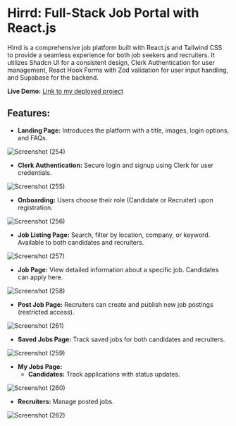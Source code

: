# Hirrd: Full-Stack Job Portal with React.js

Hirrd is a comprehensive job platform built with React.js and Tailwind CSS to provide a seamless experience for both job seekers and recruiters. It utilizes Shadcn UI for a consistent design, Clerk Authentication for user management, React Hook Forms with Zod validation for user input handling, and Supabase for the backend.

**Live Demo:** [Link to my deployed project](https://hirrd-job-portal.netlify.app/)

## Features:

- **Landing Page:** Introduces the platform with a title, images, login options, and FAQs.

![Screenshot (254)](https://github.com/user-attachments/assets/0569697b-04d1-417f-aab7-cef322b18847)

- **Clerk Authentication:** Secure login and signup using Clerk for user credentials.

![Screenshot (255)](https://github.com/user-attachments/assets/b71adb67-69b3-48c2-b9e9-26afa3d0b062)

- **Onboarding:** Users choose their role (Candidate or Recruiter) upon registration.

![Screenshot (256)](https://github.com/user-attachments/assets/adc1ab83-353e-4b6d-994b-502922371bb1)

- **Job Listing Page:** Search, filter by location, company, or keyword. Available to both candidates and recruiters.

![Screenshot (257)](https://github.com/user-attachments/assets/27f3f667-be6b-4347-904d-b4ccc2b47b71)

- **Job Page:** View detailed information about a specific job. Candidates can apply here.

![Screenshot (258)](https://github.com/user-attachments/assets/411b7dc8-3815-4e96-aa6f-b657b6d77f95)

- **Post Job Page:** Recruiters can create and publish new job postings (restricted access).

![Screenshot (261)](https://github.com/user-attachments/assets/30bcad48-302c-4bac-a40f-1e166494dc93)

- **Saved Jobs Page:** Track saved jobs for both candidates and recruiters.

![Screenshot (259)](https://github.com/user-attachments/assets/7a389936-af6b-4b84-8c6d-7bce0fe24a28)

- **My Jobs Page:**
  - **Candidates:** Track applications with status updates.
  
![Screenshot (260)](https://github.com/user-attachments/assets/f808ee3e-5653-412f-a511-6427641edd68)

  - **Recruiters:** Manage posted jobs.

![Screenshot (262)](https://github.com/user-attachments/assets/9021a185-fe0b-4d3c-9e53-8baab7ff1fcc)

